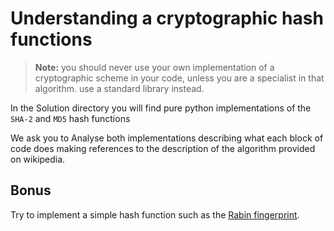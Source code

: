 # Understanding a cryptographic hash functions


 > **Note:** you should never use your own implementation of a cryptographic scheme
in your code, unless you are a specialist in that algorithm. use a standard 
library instead.

In the Solution directory you will find pure python implementations of the `SHA-2` and `MD5` hash functions

We ask you to Analyse both implementations describing what each block of code does making references to the description of the algorithm provided on wikipedia.

## Bonus

Try to implement a simple hash function such as the [Rabin fingerprint](https://en.wikipedia.org/wiki/Rabin%E2%80%93Karp_algorithm).
